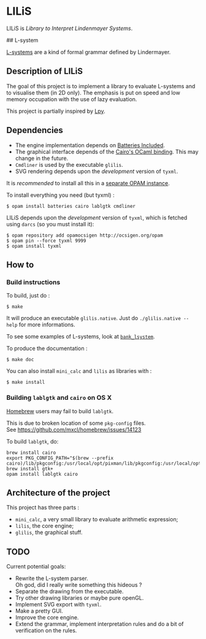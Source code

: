 # LILiS

LILiS is *Library to Interpret Lindenmayer Systems*.

## L-system

[L-systems](http://en.wikipedia.org/wiki/L-system) are a kind of formal grammar defined by Lindermayer.


## Description of LILiS

The goal of this project is to implement a library to evaluate L-systems and to visualise them (in 2D only).
The emphasis is put on speed and low memory occupation with the use of lazy evaluation.

This project is partially inspired by [Lpy](http://openalea.gforge.inria.fr/dokuwiki/doku.php?id=packages:vplants:lpy:main).

## Dependencies

- The engine implementation depends on [Batteries Included](https://github.com/ocaml-batteries-team/batteries-included).
- The graphical interface depends of the [Cairo's OCaml binding](https://forge.ocamlcore.org/projects/cairo/).
  This may change in the future.
- `Cmdliner` is used by the executable `glilis`.
- SVG rendering depends upon the *development* version of `tyxml`.

It is *recommended* to install all this in a
[separate OPAM instance](http://opam.ocamlpro.com/doc/Developing.html#h2-Interlude:keepingyourOPAMinstallationclean).

To install everything you need (but tyxml) :

	$ opam install batteries cairo lablgtk cmdliner

LILiS depends upon the *development* version of `tyxml`, which is fetched using `darcs` (so you must install it):

	$ opam repository add opamocsigen http://ocsigen.org/opam
	$ opam pin --force tyxml 9999
	$ opam install tyxml

## How to

### Build instructions

To build, just do :

	$ make

It will produce an executable `glilis.native`. Just do `./glilis.native --help` for more informations.

To see some examples of L-systems, look at [`bank_lsystem`](bank_lsystem).

To produce the documentation :

	$ make doc

You can also install `mini_calc` and `lilis` as libraries with :

	$ make install

### Building `lablgtk` and `cairo` on OS X

[Homebrew](http://mxcl.github.io/homebrew/) users may fail to build `lablgtk`.

This is due to broken location of some `pkg-config` files.  
See <https://github.com/mxcl/homebrew/issues/14123>

To build `lablgtk`, do:

	brew install cairo
	export PKG_CONFIG_PATH="$(brew --prefix cairo)/lib/pkgconfig:/usr/local/opt/pixman/lib/pkgconfig:/usr/local/opt/fontconfig/lib/pkgconfig:/usr/local/opt/freetype/lib/pkgconfig:/usr/local/opt/libpng/lib/pkgconfig:/usr/X11/lib/pkgconfig"
	brew install gtk+
	opam install lablgtk cairo

## Architecture of the project

This project has three parts :
- `mini_calc`, a very small library to evaluate arithmetic expression;
- `lilis`, the core engine;
- `glilis`, the graphical stuff.

## TODO

Current potential goals:

- Rewrite the L-system parser.  
  Oh god, did I really write something this hideous ?
- Separate the drawing from the executable.
- Try other drawing libraries or maybe pure openGL.
- Implement SVG export with `tyxml`.
- Make a pretty GUI.
- Improve the core engine.
- Extend the grammar, implement interpretation rules and do a bit of verification on the rules.
